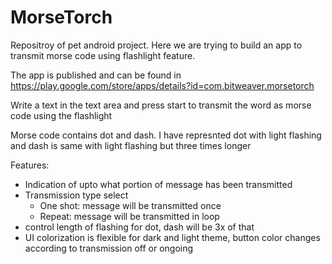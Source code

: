 # MorseTorch
Repositroy of pet android project. Here we are trying to build an app to transmit morse code using flashlight feature.

The app is published and can be found in https://play.google.com/store/apps/details?id=com.bitweaver.morsetorch

Write a text in the text area and press start to transmit the word as morse code using the flashlight

Morse code contains dot and dash. I have represnted dot with light flashing and dash is same with light flashing but three times longer

Features:
* Indication of upto what portion of message has been transmitted
* Transmission type select
  * One shot: message will be transmitted once
  * Repeat: message will be transmitted in loop
* control length of flashing for dot, dash will be 3x of that
* UI colorization is flexible for dark and light theme, button color changes according to transmission off or ongoing
